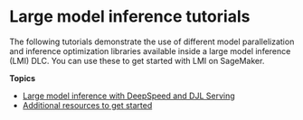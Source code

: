 # Large model inference tutorials<a name="realtime-endpoints-large-model-tutorials"></a>

 The following tutorials demonstrate the use of different model parallelization and inference optimization libraries available inside a large model inference \(LMI\) DLC\. You can use these to get started with LMI on SageMaker\. 

**Topics**
+ [Large model inference with DeepSpeed and DJL Serving](realtime-endpoints-large-model-tutorials-deepspeed-djl.md)
+ [Additional resources to get started](realtime-endpoints-large-model-tutorials-resources.md)